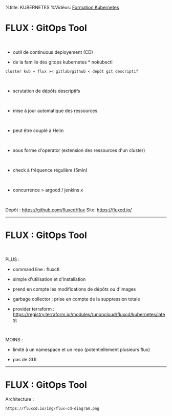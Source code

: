 %title: KUBERNETES
%Vidéos: [Formation Kubernetes](https://www.youtube.com/playlist?list=PLn6POgpklwWqfzaosSgX2XEKpse5VY2v5)



# FLUX : GitOps Tool


<br>

* outil de continuous deployement (CD)

* de la famille des gitops kubernetes
		* nokubectl

```
cluster kub + flux >< gitlab/github < dépôt git descriptif
```

<br>

* scrutation de dépôts descriptifs

<br>

* mise à jour automatique des ressources

<br>

* peut être couplé à Helm

<br>

* sous forme d'operator (extension des ressources d'un cluster)

<br>

* check à fréquence régulière (5min)

<br>

* concurrence > argocd / jenkins x

<br>

Dépôt : https://github.com/fluxcd/flux
Site: https://fluxcd.io/

---------------------------------------------------------------------------------

# FLUX : GitOps Tool



<br>

PLUS :

* command line : fluxctl

* simple d'utilisation et d'installation

* prend en compte les modifications de dépôts ou d'images

* garbage collector : prise en compte de la suppression totale

* provider terraform : 
		https://registry.terraform.io/modules/runoncloud/fluxcd/kubernetes/latest

<br>

MOINS :

* limité à un namespace et un repo (potentiellement plusieurs flux)

* pas de GUI


---------------------------------------------------------------------------------

# FLUX : GitOps Tool


Architecture :

	https://fluxcd.io/img/flux-cd-diagram.png
